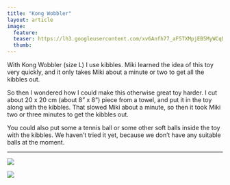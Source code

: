```yaml
---
title: "Kong Wobbler"
layout: article
image:
  feature:
  teaser: https://lh3.googleusercontent.com/xv6Anfh77_aF5TXMpjEB5MyWCqD5RfUq33n1PrsfU7U=w245
  thumb:
---
```


With Kong Wobbler (size L) I use kibbles. Miki learned the idea of this toy very quickly, and it only takes Miki about a minute or two to get all the kibbles out.

So then I wondered how I could make this otherwise great toy harder. I cut about 20 x 20 cm (about 8” x 8”) piece from a towel, and put it in the toy along with the kibbles. That slowed Miki about a minute, so then it took Miki two or three minutes to get the kibbles out.

You could also put some a tennis ball or some other soft balls inside the toy with the kibbles. We haven’t tried it yet, because we don’t have any suitable balls at the moment.

---

[![](https://lh3.googleusercontent.com/xDyU1bdgi9uohEdw0ilZRfAC287y6ROZcoF6RIDpqF0=w800)](https://lh3.googleusercontent.com/xDyU1bdgi9uohEdw0ilZRfAC287y6ROZcoF6RIDpqF0=s0)

[![](https://lh3.googleusercontent.com/N6nv6Ydzw_dMGZbyKHqiccn-4PE0P-FV-iUmhAboT08=w800)](https://lh3.googleusercontent.com/N6nv6Ydzw_dMGZbyKHqiccn-4PE0P-FV-iUmhAboT08=s0)
